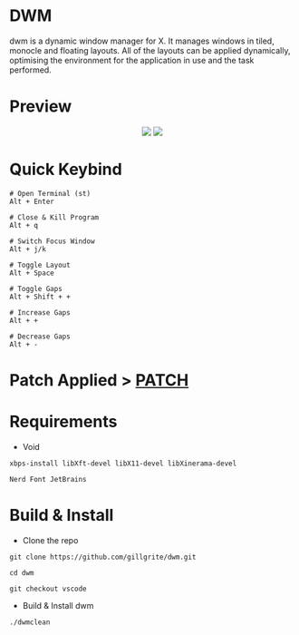 # DWM
dwm is a dynamic window manager for X. It manages windows in tiled, monocle and floating layouts. All of the layouts can be applied dynamically, optimising the environment for the application in use and the task performed.

# Preview
<p align="center">
    <img src="https://github.com/motolla/dwm/blob/vscode/img/dwm-preview%2301.png">
    <img src="https://github.com/motolla/dwm/blob/vscode/img/dwm-preview%2302.png">
</p>

# Quick Keybind
```
# Open Terminal (st)
Alt + Enter

# Close & Kill Program
Alt + q

# Switch Focus Window
Alt + j/k

# Toggle Layout
Alt + Space

# Toggle Gaps
Alt + Shift + +

# Increase Gaps
Alt + +

# Decrease Gaps
Alt + -
```

# Patch Applied > [PATCH](https://github.com/motolla/dwm/tree/vscode/patch)

# Requirements
+ Void
```
xbps-install libXft-devel libX11-devel libXinerama-devel
```
```
Nerd Font JetBrains
```
# Build & Install
+ Clone the repo

```
git clone https://github.com/gillgrite/dwm.git
```

```
cd dwm
```

```
git checkout vscode
```

+ Build & Install dwm
```
./dwmclean
```
